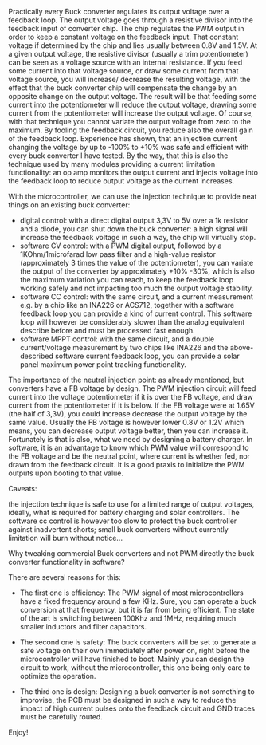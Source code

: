 Practically every Buck converter regulates its output voltage over a feedback loop.
The output voltage goes through a resistive divisor into the feedback input of converter chip. The chip regulates the PWM output in order to keep a constant voltage 
on the feedback input. That constant voltage if determined by the chip and lies usually between 0.8V and 1.5V.
At a given output voltage, the resistive divisor (usually a trim potentiometer) can be seen as a voltage source with an internal resistance.
If you feed some current into that voltage source, or draw some current from that voltage source, you will increase/ decrease the resulting voltage, with the effect 
that the buck converter chip will compensate the change by an opposite change on the output voltage. 
The result will be that feeding some current into the potentiometer will reduce the output voltage, drawing some current from the potentiometer will increase the output voltage.
Of course, with that technique you cannot variate the output voltage from zero to the maximum. By fooling the feedback circuit, you reduce also the overall gain of 
the feedback loop.
Experience has shown, that an injection current changing the voltage by up to -100% to +10% was safe and efficient with every buck converter I have tested.
By the way, that this is also the technique used by many modules providing a current limitation functionality: an op amp monitors the output current and injects voltage into the 
feedback loop to reduce output voltage as the current increases.

With the microcontroller, we can use the injection technique to provide neat things on an existing buck converter:
- digital control: with a direct digital output 3,3V to 5V over a 1k resistor and a diode,  you can shut down the buck converter: a high signal will increase the feedback voltage 
in such a way, the chip will virtually stop. 
- software CV control: with a PWM digital output, followed by a 1KOhm/1microfarad low pass filter and a high-value resistor (approximately 3 times the value of the potentiometer), 
you can variate the output of the converter by approximately +10% -30%, which is also the maximum variation you can reach, to keep the feedback loop working safely and not 
impacting too much the output voltage stability.
- software CC control: with the same circuit, and a current measurement e.g. by a chip like an INA226 or ACS712, together with a software feedback loop you can provide a kind of
current control. This software loop will however be considerably slower than the analog equivalent describe before and must be processed fast enough. 
- software MPPT control: with the same circuit, and a double current/voltage measurement by two chips like INA226 and the above-described software current feedback loop, you can 
provide a solar panel maximum power point tracking functionality. 

The importance of the neutral injection point: 
as already mentioned, but converters have a FB voltage by design. The PWM injection circuit will feed current into the voltage 
potentiometer if it is over the FB voltage, and draw current from the potentiometer if it is below. If the FB voltage were at 1.65V (the half of 3,3V), you could increase 
decrease the output voltage by the same value. Usually the FB voltage is however lower 0.8V or 1.2V which means, you can decrease output voltage better, then you can increase it.
Fortunately is that is also, what we need by designing a battery charger.
In software, it is an advantage to know which PWM value will correspond to the FB voltage and be the neutral point, where current is whether fed, nor drawn from the feedback 
circuit. It is a good praxis to initialize the PWM outputs upon booting to that value.


Caveats: 

the injection technique is safe to use for a limited range of output voltages, ideally, what is required for battery charging and solar controllers.
The software cc control is however too slow to protect the buck controller against inadvertent shorts; small buck converters without currently limitation will burn 
without notice...

Why tweaking commercial Buck converters and not PWM directly the buck converter functionality in software?

There are several reasons for this:

- The first one is efficiency: The PWM signal of most microcontrollers have a fixed frequency around a few KHz. 
Sure, you can operate a buck conversion at that frequency, but it is far from being efficient. 
The state of the art is switching between 100Khz and 1MHz, requiring much smaller inductors and filter capacitors.

- The second one is safety: The buck converters will be set to generate a safe voltage on their own immediately after power on, right before the microcontroller will 
have finished to boot. Mainly you can design the circuit to work, without the microcontroller, this one being only care to optimize the operation.

- The third one is design: Designing a buck converter is not something to improvise, the PCB must be designed in such a way to reduce the impact of high current pulses onto 
the feedback circuit and GND traces must be carefully routed. 
 
Enjoy!






















